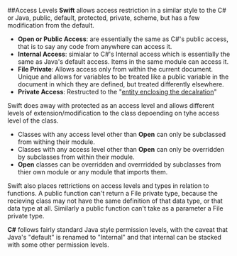 ##Access Levels
**Swift** allows access restriction in a similar style to the C# or Java, public, default, protected, private, scheme, but has a few modification from the default.

* **Open or Public Access**: are essentially the same as C#'s public access, that is to say any code from anywhere can access it.
* **Internal Access**: simialar to C#'s Internal access which is essentially the same as Java's default access. Items in the same module can access it.
* **File Private**: Allows access only from within the current document.  Unique and allows for variables to be treated like a public variable in the document in which they are defined, but treated differently elsewhere.
*  **Private Access**: Restructed to the "[entity enclosing the decalration](https://developer.apple.com/library/content/documentation/Swift/Conceptual/Swift_Programming_Language/AccessControl.html)" 

Swift does away with protected as an access level and allows different levels of extension/modification to the class depoending on tyhe access level of the class.

* Classes with any access level other than **Open** can only be subclassed from withing their module.
* Classes with any access level other than **Open** can only be overridden by subclasses from within their module.
* **Open** classes can be overridden and overrridded by subclasses from thier own module or any module that imports them.

Swift also places rettrictions on access levels and types in relation to functions.  A public function can't return a File private type, because the recieving class may not have the same definition of that data type, or that data type at all.  Similarly a public function can't take as a parameter a File private type.

**C#** follows fairly standard Java style permission levels, with the caveat that Java's "default" is renamed to "Internal" and that internal can be stacked with some other permission levels.
